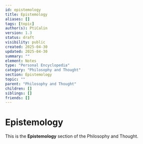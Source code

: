```yaml
---
id: epistemology
title: Epistemology
aliases: []
tags: [topic]
author(s): PtiCalin
version: 1.3
status: draft
visibility: public
created: 2025-04-30
updated: 2025-04-30
summary: ""
element: Notes
type: "Personal Encyclopedia"
category: "Philosophy and Thought"
section: Epistemology
topic: ""
parent: "Philosophy and Thought"
children: []
siblings: []
friends: []
---
```

# Epistemology

This is the **Epistemology** section of the Philosophy and Thought.
